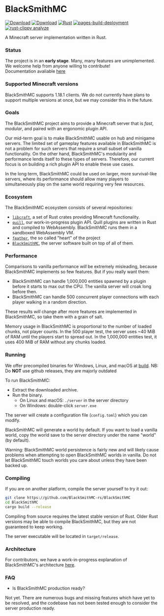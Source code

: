 # BlackSmithMC

[![Download](https://img.shields.io/github/languages/code-size/AtomicGamer9523/BlackSmithMC?label=Download%20Code&logo=DocuSign&logoColor=blue)](https://codeload.github.com/AtomicGamer9523/BlackSmithMC/zip/refs/heads/master)
[![Download](https://img.shields.io/badge/Download%20Build-6.84%20MB-blue?logo=DocuSign&logoColor=blue)](https://atomicgamer9523.github.io/BlackSmithMC/build/)
[![Rust](https://github.com/AtomicGamer9523/BlackSmithMC/actions/workflows/rust.yml/badge.svg)](https://github.com/AtomicGamer9523/BlackSmithMC/actions/workflows/rust.yml)
[![pages-build-deployment](https://github.com/AtomicGamer9523/BlackSmithMC/actions/workflows/pages/pages-build-deployment/badge.svg)](https://github.com/AtomicGamer9523/BlackSmithMC/actions/workflows/pages/pages-build-deployment)
[![rust-clippy analyze](https://github.com/AtomicGamer9523/BlackSmithMC/actions/workflows/rust-clippy.yml/badge.svg)](https://github.com/AtomicGamer9523/BlackSmithMC/actions/workflows/rust-clippy.yml)

A Minecraft server implementation written in Rust.

### Status

The project is in an **early stage**. Many, many features are unimplemented. We welcome help from anyone willing to contribute!\
Documentation avaliable [here](./docs/README.md)

### Supported Minecraft versions

BlackSmithMC supports 1.18.1 clients. We do not currently have plans to support multiple versions at once, but
we may consider this in the future.

### Goals

The BlackSmithMC project aims to provide a Minecraft server that is _fast_, _modular_, and paired with an ergonomic plugin API.

Our mid-term goal is to make BlackSmithMC usable on hub and minigame servers. The limited set of gameplay features available in BlackSmithMC is not a problem for such servers that require a small subset of vanilla functionality. On the other hand, BlackSmithMC's modularity and performance lends itself to these types of servers. Therefore, our current focus is
on building a rich plugin API to enable these use cases.

In the long term, BlackSmithMC could be used on larger, more survival-like servers, where its performance should allow many players to simultaneously play on the same world requiring very few resources.

### Ecosystem

The BlackSmithMC ecosystem consists of several repositories:

* [`libcraft`](https://github.com/feather-rs/feather/tree/main/libcraft), a set of Rust crates providing Minecraft functionality.
* [`quill`](https://github.com/feather-rs/feather/tree/main/quill), our work-in-progress plugin API. Quill plugins are written in Rust and compiled to WebAssembly. BlackSmithMC runs them in a sandboxed WebAssembly VM.
* [`feather`](https://github.com/feather-rs/feather/tree/main/feather), the so called "heart" of the project
* [`BlackSmithMC`](./blacksmith/), the server software built on top of all of them.

### Performance

Comparisons to vanilla performance _will_ be extremely misleading, because BlackSmithMC implements so few features. But if you really want them:

* BlackSmithMC can handle 1,000,000 entities spawned by a plugin before it starts to max out the CPU. The vanilla server will croak long before then.
* BlackSmithMC can handle 500 concurrent player connections with each player walking in a random direction.

These results _will_ change after more features are implemented in BlackSmithMC, so take them with a grain of salt.

Memory usage in BlackSmithMC is proportional to the number of loaded chunks, not player counts. In the 500 player test, the server uses ~40 MiB of RAM
until the players start to spread out. In the 1,000,000 entities test, it uses 400 MiB of RAM without any chunks loaded.

### Running

We offer precompiled binaries for Windows, Linux, and macOS at [build](./build/).
NB: Do **NOT** use github releases, they are majorly outdated

To run BlackSmithMC:

* Extract the downloaded archive.
* Run the binary.
  * On Linux and macOS: `./server` in the server directory
  * On Windows: double-click `server.exe`
  
The server will create a configuration file (`config.toml`) which you can modify.

BlackSmithMC will generate a world by default. If you want to load a vanilla world,
copy the world save to the server directory under the name "world" (by default).

Warning: BlackSmithMC world persistence is fairly new and will likely cause problems
when attempting to open BlackSmithMC worlds in vanilla. Do not let BlackSmithMC touch worlds
you care about unless they have been backed up.

### Compiling

If you are on another platform, compile the server yourself to try it out:

```bash
git clone https://github.com/BlackSmithMC-rs/BlackSmithMC
cd BlackSmithMC
cargo build --release
```

Compiling from source requires the latest stable version of Rust. Older Rust versions may be able
to compile BlackSmithMC, but they are not guaranteed to keep working.

The server executable will be located in `target/release`.

### Architecture

For contributors, we have a work-in-progress explanation of BlackSmithMC's architecture [here](docs/architecture.md).

### FAQ

* Is BlackSmithMC production ready?

Not yet. There are numerous bugs and missing features which have yet to be resolved,
and the codebase has not been tested enough to consider the server production ready.
